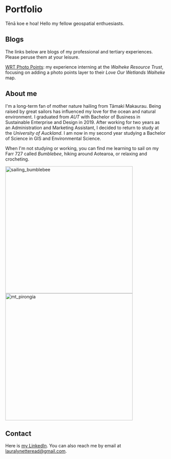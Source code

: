 # Portfolio

Tēnā koe e hoa! Hello my fellow geospatial enthuesiasts. 

## Blogs

The links below are blogs of my professional and tertiary experiences. Please peruse them at your leisure. 

[WRT Photo Points](https://laura-read.github.io/portfolio/wrt-photo-points.html): my experience interning at the *Waiheke Resource Trust*, focusing on adding a photo points layer to their *Love Our Wetlands Waiheke* map. 

## About me
I'm a long-term fan of mother nature hailing from Tāmaki Makaurau. Being raised by great sailors has influenced my love for the ocean and natural environment. I graduated from *AUT* with Bachelor of Business in Sustainable Enterprise and Design in 2019. After working for two years as an Administration and Marketing Assistant, I decided to return to study at the *University of Auckland*. I am now in my second year studying a Bachelor of Science in GIS and Environmental Science.

When I'm not studying or working, you can find me learning to sail on my Farr 727 called *Bumblebee*, hiking around Aotearoa, or relaxing and crocheting. 

<img src="https://laura-read.github.io/portfolio/me_sailing.jpg" alt="sailing_bumblebee" width="400"/> <img src="https://laura-read.github.io/portfolio/me_mt_pirongia.jpg" alt="mt_pirongia" width="400"/> 

## Contact 
Here is [my LinkedIn](https://www.linkedin.com/in/laura-read-hello/). You can also reach me by email at lauralynetteread@gmail.com. 



